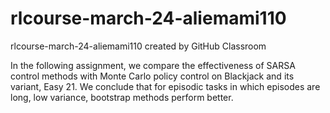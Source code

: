 # rlcourse-march-24-aliemami110
rlcourse-march-24-aliemami110 created by GitHub Classroom

In the following assignment, we compare the effectiveness of SARSA control methods with Monte Carlo policy control on Blackjack and its variant, Easy 21. 
We conclude that for episodic tasks in which episodes are long, low variance, bootstrap methods perform better. 


